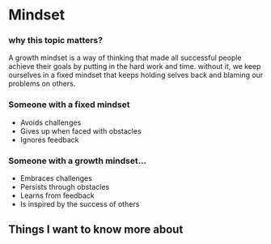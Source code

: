 # Mindset
### why this topic matters?
A growth mindset is a way of thinking that made all successful people achieve their goals by putting in the hard work and time. without it, we keep ourselves in a fixed mindset that keeps holding selves back and blaming our problems on others.

### Someone with a fixed mindset

* Avoids challenges
* Gives up when faced with obstacles
* Ignores feedback

### Someone with a growth mindset…
* Embraces challenges
* Persists through obstacles
* Learns from feedback
* Is inspired by the success of others
## Things I want to know more about